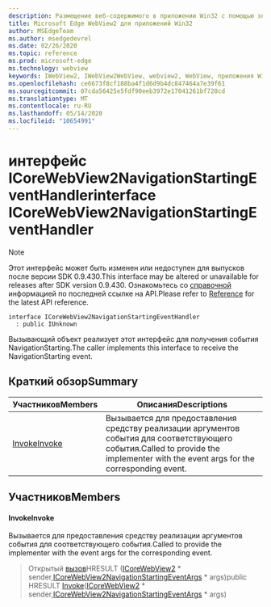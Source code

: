 ```yaml
---
description: Размещение веб-содержимого в приложении Win32 с помощью элемента управления Microsoft Edge WebView2
title: Microsoft Edge WebView2 для приложений Win32
author: MSEdgeTeam
ms.author: msedgedevrel
ms.date: 02/26/2020
ms.topic: reference
ms.prod: microsoft-edge
ms.technology: webview
keywords: IWebView2, IWebView2WebView, webview2, WebView, приложения Win32, Win32, EDGE, ICoreWebView2, ICoreWebView2Host, элемент управления "веб-браузер", HTML Edge
ms.openlocfilehash: ce6673f8cf188ba4f1d6d9b4dc847464a7e39f61
ms.sourcegitcommit: 07cda56425e5fdf90eeb3972e17041261bf720cd
ms.translationtype: MT
ms.contentlocale: ru-RU
ms.lasthandoff: 05/14/2020
ms.locfileid: "10654991"
---
```

# <span data-ttu-id="dea55-104">интерфейс ICoreWebView2NavigationStartingEventHandler</span><span class="sxs-lookup"><span data-stu-id="dea55-104">interface ICoreWebView2NavigationStartingEventHandler</span></span> 

> [!NOTE]
> <span data-ttu-id="dea55-105">Этот интерфейс может быть изменен или недоступен для выпусков после версии SDK 0.9.430.</span><span class="sxs-lookup"><span data-stu-id="dea55-105">This interface may be altered or unavailable for releases after SDK version 0.9.430.</span></span> <span data-ttu-id="dea55-106">Ознакомьтесь со [справочной](../../../webview2-api-reference.md) информацией по последней ссылке на API.</span><span class="sxs-lookup"><span data-stu-id="dea55-106">Please refer to [Reference](../../../webview2-api-reference.md) for the latest API reference.</span></span>

```
interface ICoreWebView2NavigationStartingEventHandler
  : public IUnknown
```

<span data-ttu-id="dea55-107">Вызывающий объект реализует этот интерфейс для получения события NavigationStarting.</span><span class="sxs-lookup"><span data-stu-id="dea55-107">The caller implements this interface to receive the NavigationStarting event.</span></span>

## <span data-ttu-id="dea55-108">Краткий обзор</span><span class="sxs-lookup"><span data-stu-id="dea55-108">Summary</span></span>

 <span data-ttu-id="dea55-109">Участников</span><span class="sxs-lookup"><span data-stu-id="dea55-109">Members</span></span>                        | <span data-ttu-id="dea55-110">Описания</span><span class="sxs-lookup"><span data-stu-id="dea55-110">Descriptions</span></span>
--------------------------------|---------------------------------------------
[<span data-ttu-id="dea55-111">Invoke</span><span class="sxs-lookup"><span data-stu-id="dea55-111">Invoke</span></span>](#invoke) | <span data-ttu-id="dea55-112">Вызывается для предоставления средству реализации аргументов события для соответствующего события.</span><span class="sxs-lookup"><span data-stu-id="dea55-112">Called to provide the implementer with the event args for the corresponding event.</span></span>

## <span data-ttu-id="dea55-113">Участников</span><span class="sxs-lookup"><span data-stu-id="dea55-113">Members</span></span>

#### <span data-ttu-id="dea55-114">Invoke</span><span class="sxs-lookup"><span data-stu-id="dea55-114">Invoke</span></span> 

<span data-ttu-id="dea55-115">Вызывается для предоставления средству реализации аргументов события для соответствующего события.</span><span class="sxs-lookup"><span data-stu-id="dea55-115">Called to provide the implementer with the event args for the corresponding event.</span></span>

> <span data-ttu-id="dea55-116">Открытый [вызов](#invoke)HRESULT ([ICoreWebView2](ICoreWebView2.md) \* sender,[ICoreWebView2NavigationStartingEventArgs](ICoreWebView2NavigationStartingEventArgs.md) \* args)</span><span class="sxs-lookup"><span data-stu-id="dea55-116">public HRESULT [Invoke](#invoke)([ICoreWebView2](ICoreWebView2.md) \* sender,[ICoreWebView2NavigationStartingEventArgs](ICoreWebView2NavigationStartingEventArgs.md) \* args)</span></span>

